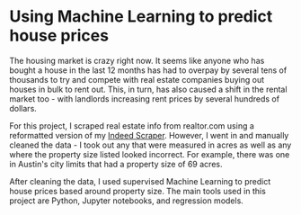 # Using Machine Learning to predict house prices

The housing market is crazy right now. It seems like anyone who has bought a house in the last 12 months has had to overpay by several tens of thousands to try and
compete with real estate companies buying out houses in bulk to rent out. This, in turn, has also caused a shift in the rental market too - with landlords increasing rent prices by several hundreds of dollars.

For this project, I scraped real estate info from realtor.com using a reformatted version of my [Indeed Scraper](https://github.com/michaelconnell10/Indeed-Scraper/blob/main/Indeed_Scraping.py). However, I went in and manually cleaned the data - I took out any that were measured in acres as well as any where the property size listed looked incorrect. For example, there was one in Austin's city limits that had a property size of 69 acres.

After cleaning the data, I used supervised Machine Learning to predict house prices based around property size. The main tools used in this project are Python, Jupyter notebooks, and regression models. 
